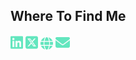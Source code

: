 ## Where To Find Me
<p>
<a href="https://www.linkedin.com/in/gurmukhnishan-singh/"><img src="./icons/linkedin.svg" alt="LinkedIn" width="20"></a>
<a href="https://twitter.webp/g_nishan_singh"><img src="./icons/twitter.svg" alt="Twitter" width="20"/></a>
<a href="https://info.g-nishansingh.com"><img src="./icons/website.svg" alt="Website" width="20"/></a>
<a href="mailto:gurmukhnishansingh@gmail.com"><img src="./icons/email.svg" alt="Email" width="23"/></a>
</p>